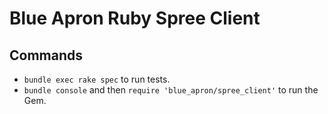 # Blue Apron Ruby Spree Client

## Commands

* ```bundle exec rake spec``` to run tests.
* ```bundle console``` and then ``` require 'blue_apron/spree_client' ``` to run the Gem.
